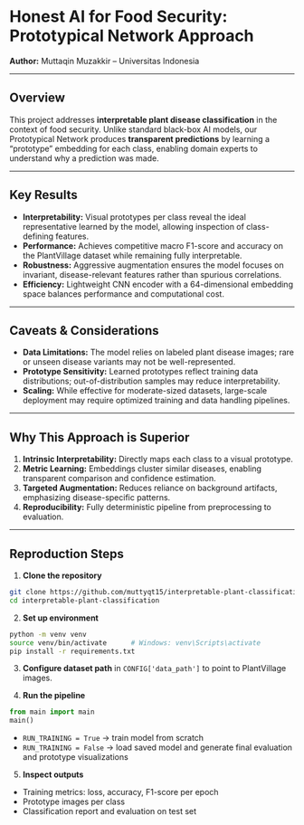 # Honest AI for Food Security: Prototypical Network Approach

**Author:** Muttaqin Muzakkir – Universitas Indonesia

---

## Overview

This project addresses **interpretable plant disease classification** in the context of food security. Unlike standard black-box AI models, our Prototypical Network produces **transparent predictions** by learning a “prototype” embedding for each class, enabling domain experts to understand why a prediction was made.

---

## Key Results

* **Interpretability:** Visual prototypes per class reveal the ideal representative learned by the model, allowing inspection of class-defining features.
* **Performance:** Achieves competitive macro F1-score and accuracy on the PlantVillage dataset while remaining fully interpretable.
* **Robustness:** Aggressive augmentation ensures the model focuses on invariant, disease-relevant features rather than spurious correlations.
* **Efficiency:** Lightweight CNN encoder with a 64-dimensional embedding space balances performance and computational cost.

---

## Caveats & Considerations

* **Data Limitations:** The model relies on labeled plant disease images; rare or unseen disease variants may not be well-represented.
* **Prototype Sensitivity:** Learned prototypes reflect training data distributions; out-of-distribution samples may reduce interpretability.
* **Scaling:** While effective for moderate-sized datasets, large-scale deployment may require optimized training and data handling pipelines.

---

## Why This Approach is Superior

1. **Intrinsic Interpretability:** Directly maps each class to a visual prototype.
2. **Metric Learning:** Embeddings cluster similar diseases, enabling transparent comparison and confidence estimation.
3. **Targeted Augmentation:** Reduces reliance on background artifacts, emphasizing disease-specific patterns.
4. **Reproducibility:** Fully deterministic pipeline from preprocessing to evaluation.

---

## Reproduction Steps

1. **Clone the repository**

```bash
git clone https://github.com/muttyqt15/interpretable-plant-classification.git
cd interpretable-plant-classification
```

2. **Set up environment**

```bash
python -m venv venv
source venv/bin/activate      # Windows: venv\Scripts\activate
pip install -r requirements.txt
```

3. **Configure dataset path** in `CONFIG['data_path']` to point to PlantVillage images.

4. **Run the pipeline**

```python
from main import main
main()
```

* `RUN_TRAINING = True` → train model from scratch
* `RUN_TRAINING = False` → load saved model and generate final evaluation and prototype visualizations

5. **Inspect outputs**

* Training metrics: loss, accuracy, F1-score per epoch
* Prototype images per class
* Classification report and evaluation on test set
